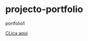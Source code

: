 # projecto-portfolio
portfolio1

<a href="https://admigosta.github.io/projecto-portfolio/">CLica aqui</a>
